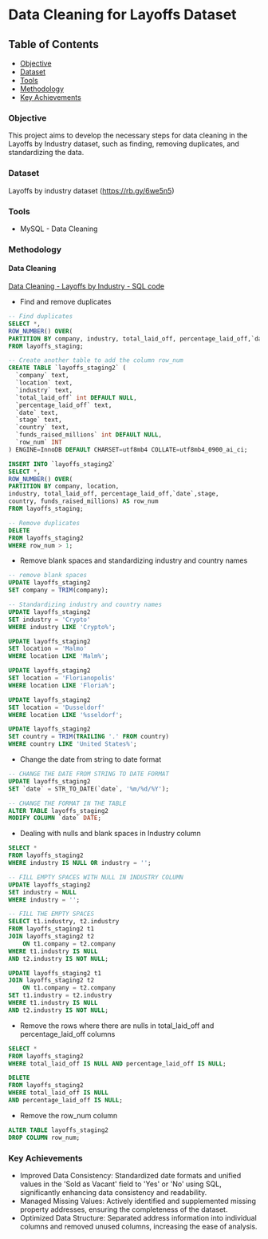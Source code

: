 # Data Cleaning for Layoffs Dataset

## Table of Contents
  - [Objective](#objective)
  - [Dataset](#dataset)
  - [Tools](#tools)
  - [Methodology](#methodology)
  - [Key Achievements](#key-achievements)

### Objective

This project aims to develop the necessary steps for data cleaning in the Layoffs by Industry dataset, such as finding, removing duplicates, and standardizing the data.

### Dataset

Layoffs by industry dataset (https://rb.gy/6we5n5)

### Tools

- MySQL - Data Cleaning

### Methodology

#### Data Cleaning

[Data Cleaning - Layoffs by Industry - SQL code](https://github.com/galaes/layoffs-data-cleaning/blob/f14a7af736afc0bb9586013d708fc5df1bc429f4/Full%20Project%20%20-%20Data%20Cleaning%20in%20SQL.sql)

- Find and remove duplicates

```sql
-- Find duplicates
SELECT *,
ROW_NUMBER() OVER(
PARTITION BY company, industry, total_laid_off, percentage_laid_off,`date`) AS row_num
FROM layoffs_staging;

-- Create another table to add the column row_num
CREATE TABLE `layoffs_staging2` (
  `company` text,
  `location` text,
  `industry` text,
  `total_laid_off` int DEFAULT NULL,
  `percentage_laid_off` text,
  `date` text,
  `stage` text,
  `country` text,
  `funds_raised_millions` int DEFAULT NULL,
  `row_num` INT
) ENGINE=InnoDB DEFAULT CHARSET=utf8mb4 COLLATE=utf8mb4_0900_ai_ci;

INSERT INTO `layoffs_staging2`
SELECT *,
ROW_NUMBER() OVER(
PARTITION BY company, location, 
industry, total_laid_off, percentage_laid_off,`date`,stage,
country, funds_raised_millions) AS row_num
FROM layoffs_staging;

-- Remove duplicates
DELETE
FROM layoffs_staging2
WHERE row_num > 1;
```

- Remove blank spaces and standardizing industry and country names

```sql
-- remove blank spaces
UPDATE layoffs_staging2
SET company = TRIM(company);

-- Standardizing industry and country names
UPDATE layoffs_staging2
SET industry = 'Crypto'
WHERE industry LIKE 'Crypto%';

UPDATE layoffs_staging2
SET location = 'Malmo'
WHERE location LIKE 'Malm%';

UPDATE layoffs_staging2
SET location = 'Florianopolis'
WHERE location LIKE 'Floria%';

UPDATE layoffs_staging2
SET location = 'Dusseldorf'
WHERE location LIKE '%sseldorf';

UPDATE layoffs_staging2
SET country = TRIM(TRAILING '.' FROM country)
WHERE country LIKE 'United States%';
```

- Change the date from string to date format

```sql
-- CHANGE THE DATE FROM STRING TO DATE FORMAT
UPDATE layoffs_staging2
SET `date` = STR_TO_DATE(`date`, '%m/%d/%Y');

-- CHANGE THE FORMAT IN THE TABLE
ALTER TABLE layoffs_staging2
MODIFY COLUMN `date` DATE;
```

- Dealing with nulls and blank spaces in Industry column

```sql
SELECT *
FROM layoffs_staging2
WHERE industry IS NULL OR industry = '';

-- FILL EMPTY SPACES WITH NULL IN INDUSTRY COLUMN
UPDATE layoffs_staging2
SET industry = NULL
WHERE industry = '';

-- FILL THE EMPTY SPACES
SELECT t1.industry, t2.industry
FROM layoffs_staging2 t1
JOIN layoffs_staging2 t2
	ON t1.company = t2.company
WHERE t1.industry IS NULL
AND t2.industry IS NOT NULL;

UPDATE layoffs_staging2 t1
JOIN layoffs_staging2 t2
	ON t1.company = t2.company
SET t1.industry = t2.industry
WHERE t1.industry IS NULL
AND t2.industry IS NOT NULL;
```

- Remove the rows where there are nulls in total_laid_off and percentage_laid_off columns

```sql
SELECT *
FROM layoffs_staging2
WHERE total_laid_off IS NULL AND percentage_laid_off IS NULL;

DELETE
FROM layoffs_staging2
WHERE total_laid_off IS NULL 
AND percentage_laid_off IS NULL;
```

- Remove the row_num column

```sql
ALTER TABLE layoffs_staging2
DROP COLUMN row_num;
```

### Key Achievements
- Improved Data Consistency: Standardized date formats and unified values in the 'Sold as Vacant' field to 'Yes' or 'No' using SQL, significantly enhancing data consistency and readability.
- Managed Missing Values: Actively identified and supplemented missing property addresses, ensuring the completeness of the dataset.
- Optimized Data Structure: Separated address information into individual columns and removed unused columns, increasing the ease of analysis.

